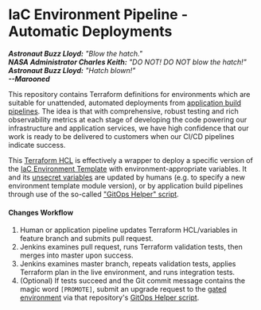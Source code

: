 # IaC Environment Pipeline - Automatic Deployments

_**Astronaut Buzz Lloyd:** "Blow the hatch."  
**NASA Administrator Charles Keith:** "DO NOT! DO NOT blow the hatch!"  
**Astronaut Buzz Lloyd:** "Hatch blown!"  
**--Marooned**_

This repository contains Terraform definitions for environments which are suitable for unattended, automated deployments from [application build pipelines](https://github.com/mikeroach/aphorismophilia). The idea is that with comprehensive, robust testing and rich observability metrics at each stage of developing the code powering our infrastructure and application services, we have high confidence that our work is ready to be delivered to customers when our CI/CD pipelines indicate success.

This [Terraform HCL](./main.tf) is effectively a wrapper to deploy a specific version of the [IaC Environment Template](https://github.com/mikeroach/iac-template-pipeline) with environment-appropriate variables. It and its [unsecret variables](./auto.tfvars) are updated by humans (e.g. to specify a new environment template module version), or by application build pipelines through use of the so-called ["GitOps Helper" script](./gitops-helper.sh).

#### Changes Workflow

1. Human or application pipeline updates Terraform HCL/variables in feature branch and submits pull request.
1. Jenkins examines pull request, runs Terraform validation tests, then merges into master upon success.
1. Jenkins examines master branch, repeats validation tests, applies Terraform plan in the live environment, and runs integration tests.
1. (Optional) If tests succeed and the Git commit message contains the magic word ```[PROMOTE]```, submit an upgrade request to the [gated environment](https://github.com/mikeroach/iac-pipeline-gated) via that repository's [GitOps Helper script](https://github.com/mikeroach/iac-pipeline-gated/gitops-helper.sh).